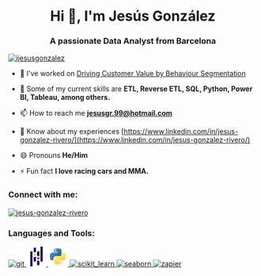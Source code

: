 <h1 align="center">Hi 👋, I'm Jesús González</h1>
<h3 align="center">A passionate Data Analyst from Barcelona</h3>

<p align="left"> <a href="https://github.com/ryo-ma/github-profile-trophy"><img src="https://github-profile-trophy.vercel.app/?username=ijesusgonzalez" alt="ijesusgonzalez" /></a> </p>

- 🔭 I've worked on [Driving Customer Value by Behaviour Segmentation](https://www.canva.com/design/DAF2SYuVAtk/ZqleSrT5KM6mECQY4DVodQ/edit?utm_content=DAF2SYuVAtk&utm_campaign=designshare&utm_medium=link2&utm_source=sharebutton)

- 🌱 Some of my current skills are **ETL, Reverse ETL, SQL, Python, Power BI, Tableau, among others.**

- 📫 How to reach me **jesusgr.99@hotmail.com**

- 📄 Know about my experiences [https://www.linkedin.com/in/jesus-gonzalez-rivero/](https://www.linkedin.com/in/jesus-gonzalez-rivero/)

- 😄 Pronouns **He/Him**

- ⚡ Fun fact **I love racing cars and MMA.**

<h3 align="left">Connect with me:</h3>
<p align="left">
<a href="https://linkedin.com/in/jesus-gonzalez-rivero" target="blank"><img align="center" src="https://raw.githubusercontent.com/rahuldkjain/github-profile-readme-generator/master/src/images/icons/Social/linked-in-alt.svg" alt="jesus-gonzalez-rivero" height="30" width="40" /></a>
</p>

<h3 align="left">Languages and Tools:</h3>
<p align="left"> <a href="https://git-scm.com/" target="_blank" rel="noreferrer"> <img src="https://www.vectorlogo.zone/logos/git-scm/git-scm-icon.svg" alt="git" width="40" height="40"/> </a> <a href="https://pandas.pydata.org/" target="_blank" rel="noreferrer"> <img src="https://raw.githubusercontent.com/devicons/devicon/2ae2a900d2f041da66e950e4d48052658d850630/icons/pandas/pandas-original.svg" alt="pandas" width="40" height="40"/> </a> <a href="https://www.python.org" target="_blank" rel="noreferrer"> <img src="https://raw.githubusercontent.com/devicons/devicon/master/icons/python/python-original.svg" alt="python" width="40" height="40"/> </a> <a href="https://scikit-learn.org/" target="_blank" rel="noreferrer"> <img src="https://upload.wikimedia.org/wikipedia/commons/0/05/Scikit_learn_logo_small.svg" alt="scikit_learn" width="40" height="40"/> </a> <a href="https://seaborn.pydata.org/" target="_blank" rel="noreferrer"> <img src="https://seaborn.pydata.org/_images/logo-mark-lightbg.svg" alt="seaborn" width="40" height="40"/> </a> <a href="https://zapier.com" target="_blank" rel="noreferrer"> <img src="https://www.vectorlogo.zone/logos/zapier/zapier-icon.svg" alt="zapier" width="40" height="40"/> </a> </p>

